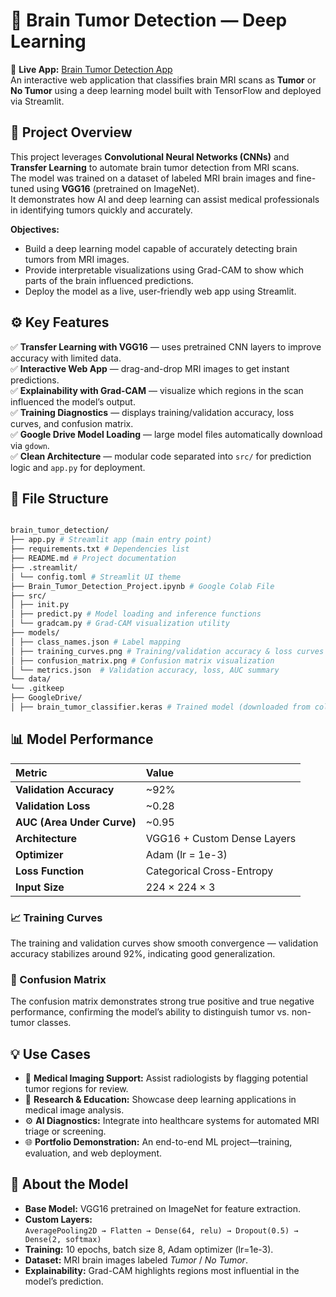 # 🧠 Brain Tumor Detection — Deep Learning

🎯 **Live App:** [Brain Tumor Detection App](https://braintumordetection-aaef3bkcrtznxfsvzvngpt.streamlit.app/)  
An interactive web application that classifies brain MRI scans as **Tumor** or **No Tumor** using a deep learning model built with TensorFlow and deployed via Streamlit.


## 🚀 Project Overview
This project leverages **Convolutional Neural Networks (CNNs)** and **Transfer Learning** to automate brain tumor detection from MRI scans.  
The model was trained on a dataset of labeled MRI brain images and fine-tuned using **VGG16** (pretrained on ImageNet).  
It demonstrates how AI and deep learning can assist medical professionals in identifying tumors quickly and accurately.

**Objectives:**
- Build a deep learning model capable of accurately detecting brain tumors from MRI images.  
- Provide interpretable visualizations using Grad-CAM to show which parts of the brain influenced predictions.  
- Deploy the model as a live, user-friendly web app using Streamlit.


## ⚙️ Key Features
✅ **Transfer Learning with VGG16** — uses pretrained CNN layers to improve accuracy with limited data.  
✅ **Interactive Web App** — drag-and-drop MRI images to get instant predictions.  
✅ **Explainability with Grad-CAM** — visualize which regions in the scan influenced the model’s output.  
✅ **Training Diagnostics** — displays training/validation accuracy, loss curves, and confusion matrix.  
✅ **Google Drive Model Loading** — large model files automatically download via `gdown`.  
✅ **Clean Architecture** — modular code separated into `src/` for prediction logic and `app.py` for deployment.


## 📂 File Structure
```bash

brain_tumor_detection/
├── app.py # Streamlit app (main entry point)
├── requirements.txt # Dependencies list
├── README.md # Project documentation
├── .streamlit/
│ └── config.toml # Streamlit UI theme
├── Brain_Tumor_Detection_Project.ipynb # Google Colab File
├── src/
│ ├── init.py
│ ├── predict.py # Model loading and inference functions
│ └── gradcam.py # Grad-CAM visualization utility
├── models/
│ ├── class_names.json # Label mapping
│ ├── training_curves.png # Training/validation accuracy & loss curves
│ ├── confusion_matrix.png # Confusion matrix visualization
│ └── metrics.json  # Validation accuracy, loss, AUC summary
└── data/
└── .gitkeep
├── GoogleDrive/
│ ├── brain_tumor_classifier.keras # Trained model (downloaded from colab project)

```

## 📊 Model Performance

| Metric | Value |
|:--|:--|
| **Validation Accuracy** | ~92% |
| **Validation Loss** | ~0.28 |
| **AUC (Area Under Curve)** | ~0.95 |
| **Architecture** | VGG16 + Custom Dense Layers |
| **Optimizer** | Adam (lr = 1e-3) |
| **Loss Function** | Categorical Cross-Entropy |
| **Input Size** | 224 × 224 × 3 |

### 📈 Training Curves  
The training and validation curves show smooth convergence — validation accuracy stabilizes around 92%, indicating good generalization.  

### 🧩 Confusion Matrix  
The confusion matrix demonstrates strong true positive and true negative performance, confirming the model’s ability to distinguish tumor vs. non-tumor classes.


## 💡 Use Cases
- 🏥 **Medical Imaging Support:** Assist radiologists by flagging potential tumor regions for review.  
- 🧪 **Research & Education:** Showcase deep learning applications in medical image analysis.  
- ⚙️ **AI Diagnostics:** Integrate into healthcare systems for automated MRI triage or screening.  
- 🌐 **Portfolio Demonstration:** An end-to-end ML project—training, evaluation, and web deployment.


## 📘 About the Model
- **Base Model:** VGG16 pretrained on ImageNet for feature extraction.  
- **Custom Layers:**  
  `AveragePooling2D → Flatten → Dense(64, relu) → Dropout(0.5) → Dense(2, softmax)`  
- **Training:** 10 epochs, batch size 8, Adam optimizer (lr=1e-3).  
- **Dataset:** MRI brain images labeled *Tumor* / *No Tumor*.  
- **Explainability:** Grad-CAM highlights regions most influential in the model’s prediction.

